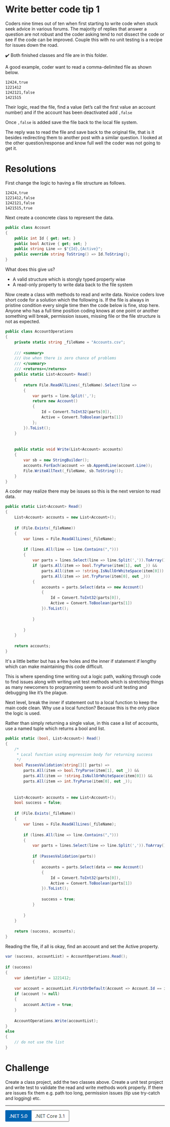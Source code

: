 # Write better code tip 1

 Coders nine times out of ten when first starting to write code when stuck seek advice in various forums. The majority of replies that answer a question are not robust and the coder asking tend to not dissect the code or see if the code can be improved. Couple this with no unit testing is a recipe for issues down the road.

 :heavy_check_mark: Both finished classes and file are in this folder.

 A good example, coder want to read a comma-delimited file as shown below.
 

 ```
 12424,true
1221412
1242121,false
1421515
```
Their logic, read the file, find a value (let’s call the first value an account number) and if the account has been deactivated add `,false`

Once `,false` is added save the file back to the local file system.

The reply was to read the file and save back to the original file, that is it besides redirecting them to another post with a similar question. I looked at the other question/response and know full well the coder was not going to get it.

# Resolutions

First change the logic to having a file structure as follows.

```
12424,true
1221412,false
1242121,false
1421515,true
```

Next create a cooncrete class to represent the data.

```csharp
public class Account 
{
    public int Id { get; set; }
    public bool Active { get; set; }
    public string Line => $"{Id},{Active}";
    public override string ToString() => Id.ToString();
}
```

What does this give us?

- A valid structure which is stongly typed property wise
- A read-only property to write data back to the file system


Now create a class with methods to read and write data. Novice coders love short code for a solution which the following is. If the file is always in pristine condition every single time then the code below is fine, stop here. Anyone who has a full time position coding knows at one point or another something will break, permission issues, missing file or the file structure is not as expected.

```csharp
public class AccountOperations
{
    private static string _fileName = "Accounts.csv";

    /// <summary>
    /// Use when there is zero chance of problems
    /// </summary>
    /// <returns></returns>
    public static List<Account> Read()
    {
        return File.ReadAllLines(_fileName).Select(line =>
        {
            var parts = line.Split(',');
            return new Account()
            {
                Id = Convert.ToInt32(parts[0]),
                Active = Convert.ToBoolean(parts[1])
            };
        }).ToList();
    }


    public static void Write(List<Account> accounts)
    {
        var sb = new StringBuilder();
        accounts.ForEach(account => sb.AppendLine(account.Line));
        File.WriteAllText(_fileName, sb.ToString());
    }
}
```

A coder may realize there may be issues so this is the next version to read data.

```csharp
public static List<Account> Read()
{
    List<Account> accounts = new List<Account>();

    if (File.Exists(_fileName))
    {
        var lines = File.ReadAllLines(_fileName);

        if (lines.All(line => line.Contains(",")))
        {
            var parts = lines.Select(line => line.Split(',')).ToArray();
            if (parts.All(item => bool.TryParse(item[1], out _)) && 
                parts.All(item => !string.IsNullOrWhiteSpace(item[0])) && 
                parts.All(item => int.TryParse(item[0], out _)))
            {
                accounts = parts.Select(data => new Account()
                {
                    Id = Convert.ToInt32(parts[0]),
                    Active = Convert.ToBoolean(parts[1])
                }).ToList();

            }

        }
    }

    return accounts;
}
```

It's a little better but has a few holes and the inner if statement if lengthy which can make maintaining this code difficult.

This is where spending time writing out a logic path, walking through code to find issues along with writing unit test methods which is stretching things as many newcomers to programming seem to avoid unit testing and debugging like it’s the plague.

Next level, break the inner if statement out to a local function to keep the main code clean. Why use a local function? Because this is the only place the logic is used.

Rather than simply returning a single value, in this case a list of accounts, use a named tuple which returns a bool and list.

```csharp
public static (bool, List<Account>) Read()
{
    /*
     * Local function using expression body for returning success
     */
    bool PassesValidation(string[][] parts) =>
        parts.All(item => bool.TryParse(item[1], out _)) && 
        parts.All(item => !string.IsNullOrWhiteSpace(item[0])) && 
        parts.All(item => int.TryParse(item[0], out _));


    List<Account> accounts = new List<Account>();
    bool success = false;
    
    if (File.Exists(_fileName))
    {
        var lines = File.ReadAllLines(_fileName);

        if (lines.All(line => line.Contains(",")))
        {
            var parts = lines.Select(line => line.Split(',')).ToArray();
            
            if (PassesValidation(parts))
            {
                accounts = parts.Select(data => new Account()
                {
                    Id = Convert.ToInt32(parts[0]),
                    Active = Convert.ToBoolean(parts[1])
                }).ToList();

                success = true;
            }
            
        }
    }

    return (success, accounts);
}
```

Reading the file, if all is okay, find an account and set the Active property.

```csharp
var (success, accountList) = AccountOperations.Read();

if (success)
{
    var identifier = 1221412;

    var account = accountList.FirstOrDefault(Account => Account.Id == identifier);
    if (account != null)
    {
        account.Active = true;
    }

    AccountOperations.Write(accountList);
}
else
{
    // do not use the list
}
```

# Challenge

Create a class project, add the two classes above. Create a unit test project and write test to validate the read and write methods work properly. If there are issues fix them e.g. path too long, permission issues (tip use try-catch and logging) etc.

---


![Versions.png](Versions.png)






